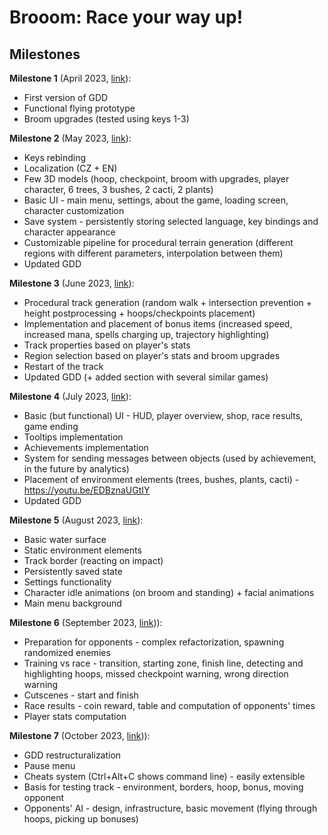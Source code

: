 # Brooom: Race your way up!

## Milestones

**Milestone 1** (April 2023, [link](https://github.com/Michelle123211/Brooom/blob/main/Milestones/Milestone1.zip)):

- First version of GDD
- Functional flying prototype
- Broom upgrades (tested using keys 1-3)

**Milestone 2** (May 2023, [link](https://github.com/Michelle123211/Brooom/blob/main/Milestones/Milestone2.zip)):

- Keys rebinding
- Localization (CZ + EN)
- Few 3D models (hoop, checkpoint, broom with upgrades, player character, 6 trees, 3 bushes, 2 cacti, 2 plants)
- Basic UI - main menu, settings, about the game, loading screen, character customization
- Save system - persistently storing selected language, key bindings and character appearance
- Customizable pipeline for procedural terrain generation (different regions with different parameters, interpolation between them)
- Updated GDD

**Milestone 3** (June 2023, [link](https://github.com/Michelle123211/Brooom/blob/main/Milestones/Milestone3.zip)):

- Procedural track generation (random walk + intersection prevention + height postprocessing + hoops/checkpoints placement)
- Implementation and placement of bonus items (increased speed, increased mana, spells charging up, trajectory highlighting)
- Track properties based on player's stats
- Region selection based on player's stats and broom upgrades
- Restart of the track
- Updated GDD (+ added section with several similar games)

**Milestone 4** (July 2023, [link](https://github.com/Michelle123211/Brooom/blob/main/Milestones/Milestone4.zip)):

- Basic (but functional) UI - HUD, player overview, shop, race results, game ending
- Tooltips implementation
- Achievements implementation
- System for sending messages between objects (used by achievement, in the future by analytics)
- Placement of environment elements (trees, bushes, plants, cacti) - https://youtu.be/EDBznaUGtIY
- Updated GDD

**Milestone 5** (August 2023, [link](https://github.com/Michelle123211/Brooom/blob/main/Milestones/Milestone5.zip)):

- Basic water surface
- Static environment elements
- Track border (reacting on impact)
- Persistently saved state
- Settings functionality
- Character idle animations (on broom and standing) + facial animations
- Main menu background

**Milestone 6** (September 2023, [link](https://github.com/Michelle123211/Brooom/blob/main/Milestones/Milestone6.zip))):

- Preparation for opponents - complex refactorization, spawning randomized enemies
- Training vs race - transition, starting zone, finish line, detecting and highlighting hoops, missed checkpoint warning, wrong direction warning
- Cutscenes - start and finish
- Race results - coin reward, table and computation of opponents' times
- Player stats computation

**Milestone 7** (October 2023, [link](https://github.com/Michelle123211/Brooom/blob/main/Milestones/Milestone7.zip))):

- GDD restructuralization
- Pause menu
- Cheats system (Ctrl+Alt+C shows command line) - easily extensible
- Basis for testing track - environment, borders, hoop, bonus, moving opponent
- Opponents' AI - design, infrastructure, basic movement (flying through hoops, picking up bonuses)